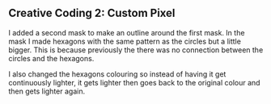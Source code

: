 ## Creative Coding 2: Custom Pixel
I added a second mask to make an outline around the first mask. In the mask I made hexagons with the same pattern as the circles but a little bigger. This is because previously the there was no connection between the circles and the hexagons.

I also changed the hexagons colouring so instead of having it get continuously lighter,  it gets lighter then goes back to the original colour and then gets lighter again. 